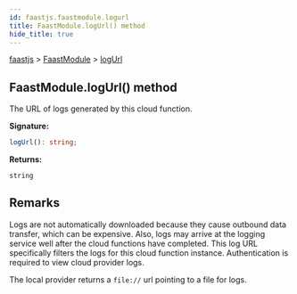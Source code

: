```yaml
---
id: faastjs.faastmodule.logurl
title: FaastModule.logUrl() method
hide_title: true
---
```

[faastjs](./faastjs.md) &gt; [FaastModule](./faastjs.faastmodule.md) &gt; [logUrl](./faastjs.faastmodule.logurl.md)

## FaastModule.logUrl() method

The URL of logs generated by this cloud function.

<b>Signature:</b>

```typescript
logUrl(): string;
```
<b>Returns:</b>

`string`

## Remarks

Logs are not automatically downloaded because they cause outbound data transfer, which can be expensive. Also, logs may arrive at the logging service well after the cloud functions have completed. This log URL specifically filters the logs for this cloud function instance. Authentication is required to view cloud provider logs.

The local provider returns a `file://` url pointing to a file for logs.
